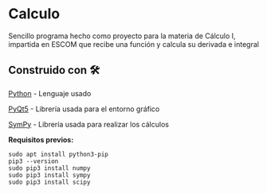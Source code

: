 # Calculo

Sencillo programa hecho como proyecto para la materia de Cálculo I, impartida en ESCOM que recibe una función y calcula su derivada e integral

 ## Construido con 🛠️
[Python](https://www.python.org/) - Lenguaje usado

[PyQt5](https://pypi.org/project/PyQt5/) - Librería usada para el entorno gráfico

[SymPy](https://www.sympy.org/en/index.html) - Librería usada para realizar los cálculos

**Requisitos previos:**

```
sudo apt install python3-pip
pip3 --version
sudo pip3 install numpy
sudo pip3 install sympy
sudo pip3 install scipy
